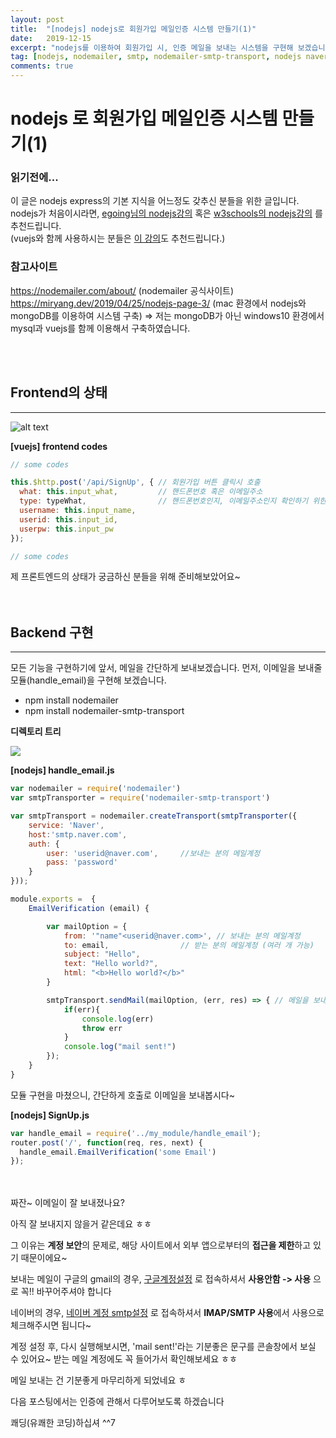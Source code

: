 ```yaml
---
layout: post
title:  "[nodejs] nodejs로 회원가입 메일인증 시스템 만들기(1)"
date:   2019-12-15
excerpt: "nodejs를 이용하여 회원가입 시, 인증 메일을 보내는 시스템을 구현해 보겠습니다~"
tag: [nodejs, nodemailer, smtp, nodemailer-smtp-transport, nodejs naver, nodejs smtp, nodejs 네이버, nodemailer 네이버 ]
comments: true
---
```


# nodejs 로 회원가입 메일인증 시스템 만들기(1)

### 읽기전에...
이 글은 nodejs express의 기본 지식을 어느정도 갖추신 분들을 위한 글입니다.<br> nodejs가 처음이시라면,
[egoing님의 nodejs강의](https://opentutorials.org/course/3332/21028)
혹은 [w3schools의 nodejs강의](https://www.w3schools.com/nodejs/default.asp) 를 추천드립니다.<br>
(vuejs와 함께 사용하시는 분들은 [이 강의](https://medium.com/hivelab-dev/vue-express-mysql-part1-98f68408d444)도 추천드립니다.)

### 참고사이트
https://nodemailer.com/about/ (nodemailer 공식사이트) <br>
https://miryang.dev/2019/04/25/nodejs-page-3/ (mac 환경에서 nodejs와 mongoDB를 이용하여 시스템 구축)
=> 저는 mongoDB가 아닌 windows10 환경에서 mysql과 vuejs를 함께 이용해서 구축하였습니다.

<br><br>
## Frontend의 상태
<hr>

![alt text](https://plan5886.github.io/assets/img/2019-12-15/img_form.png "회원가입 폼")

**[vuejs] frontend codes**
```javascript
// some codes

this.$http.post('/api/SignUp', { // 회원가입 버튼 클릭시 호출
  what: this.input_what,         // 핸드폰번호 혹은 이메일주소
  type: typeWhat,                // 핸드폰번호인지, 이메일주소인지 확인하기 위한 변수
  username: this.input_name,
  userid: this.input_id,
  userpw: this.input_pw
});

// some codes
```

제 프론트엔드의 상태가 궁금하신 분들을 위해 준비해보았어요~
<br><br><br>
## Backend 구현
<hr>
모든 기능을 구현하기에 앞서, 메일을 간단하게 보내보겠습니다.
먼저, 이메일을 보내줄 모듈(handle_email)을 구현해 보겠습니다.

* npm install nodemailer
* npm install nodemailer-smtp-transport

**디렉토리 트리**
<br>
<div style="overflow: hidden">
<img src="https://plan5886.github.io/assets/img/2019-12-15/img_folder.png" style="display:block; float:left">
</div>



**[nodejs] handle_email.js**
```javascript
var nodemailer = require('nodemailer')
var smtpTransporter = require('nodemailer-smtp-transport')

var smtpTransport = nodemailer.createTransport(smtpTransporter({
    service: 'Naver',
    host:'smtp.naver.com',
    auth: {
        user: 'userid@naver.com',     //보내는 분의 메일계정
        pass: 'password'
    }
}));

module.exports =  {
    EmailVerification (email) {

        var mailOption = {
            from: '"name"<userid@naver.com>', // 보내는 분의 메일계정
            to: email,                // 받는 분의 메일계정 (여러 개 가능)
            subject: "Hello",         
            text: "Hello world?",
            html: "<b>Hello world?</b>" 
        }

        smtpTransport.sendMail(mailOption, (err, res) => { // 메일을 보내는 코드
            if(err){
                console.log(err)
                throw err
            }
            console.log("mail sent!")
        });
    }
}
```

모듈 구현을 마쳤으니, 간단하게 호출로 이메일을 보내봅시다~

**[nodejs] SignUp.js**
```javascript
var handle_email = require('../my_module/handle_email');
router.post('/', function(req, res, next) {                   
  handle_email.EmailVerification('some Email')
});
```
<br><br>
짜잔~ 이메일이 잘 보내졌나요?

아직 잘 보내지지 않을거 같은데요 ㅎㅎ

그 이유는 **계정 보안**의 문제로, 해당 사이트에서 외부 앱으로부터의 **접근을 제한**하고 있기 때문이에요~

보내는 메일이
구글의 gmail의 경우, [구글계정설정](https://myaccount.google.com/lesssecureapps) 로 접속하셔서 **사용안함 -> 사용** 으로 꼭!! 바꾸어주셔야 합니다

네이버의 경우, [네이버 계정 smtp설정](https://mail.naver.com/option/imap) 로 접속하셔서 **IMAP/SMTP 사용**에서 사용으로 체크해주시면 됩니다~

계정 설정 후, 다시 실행해보시면, 'mail sent!'라는 기분좋은 문구를 콘솔창에서 보실 수 있어요~
받는 메일 계정에도 꼭 들어가서 확인해보세요 ㅎㅎ

메일 보내는 건 기분좋게 마무리하게 되었네요 ㅎ

다음 포스팅에서는 인증에 관해서 다루어보도록 하겠습니다

쾌딩(유쾌한 코딩)하십셔 ^^7





